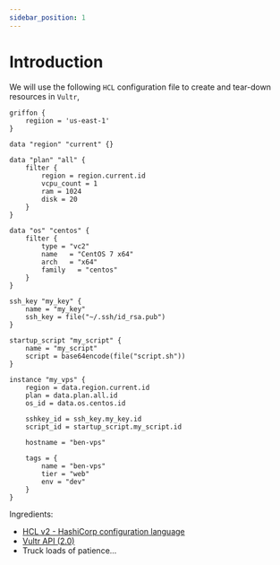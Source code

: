 ```yaml
---
sidebar_position: 1
---
```


# Introduction

We will use the following `HCL` configuration file to create and tear-down resources in `Vultr`,
```hcl title="griffon.hcl"
griffon {
    regiion = 'us-east-1'
}

data "region" "current" {}

data "plan" "all" {
    filter {
        region = region.current.id
        vcpu_count = 1
        ram = 1024
        disk = 20
    }
}

data "os" "centos" {
    filter {
        type = "vc2"
        name   = "CentOS 7 x64"
        arch   = "x64"
        family   = "centos"
    }
}

ssh_key "my_key" {
    name = "my_key"
    ssh_key = file("~/.ssh/id_rsa.pub")
}

startup_script "my_script" {
    name = "my_script"
    script = base64encode(file("script.sh"))
}

instance "my_vps" {
    region = data.region.current.id
    plan = data.plan.all.id
    os_id = data.os.centos.id

    sshkey_id = ssh_key.my_key.id
    script_id = startup_script.my_script.id

    hostname = "ben-vps"

    tags = {
        name = "ben-vps"
        tier = "web"
        env = "dev"
    }
}
```

Ingredients:
- [HCL v2 - HashiCorp configuration language](https://github.com/hashicorp/hcl)
- [Vultr API (2.0)](https://www.vultr.com/api/)
- Truck loads of patience...
